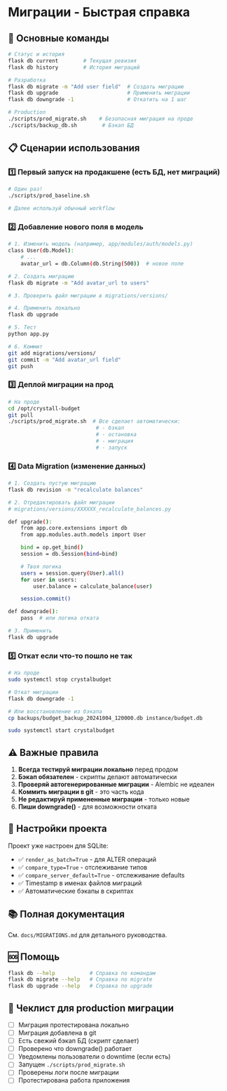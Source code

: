 # Миграции - Быстрая справка

## 🚀 Основные команды

```bash
# Статус и история
flask db current        # Текущая ревизия
flask db history        # История миграций

# Разработка
flask db migrate -m "Add user field"  # Создать миграцию
flask db upgrade                      # Применить миграции
flask db downgrade -1                 # Откатить на 1 шаг

# Production
./scripts/prod_migrate.sh    # Безопасная миграция на проде
./scripts/backup_db.sh        # Бэкап БД
```

## 📋 Сценарии использования

### 1️⃣ Первый запуск на продакшене (есть БД, нет миграций)

```bash
# Один раз!
./scripts/prod_baseline.sh

# Далее используй обычный workflow
```

### 2️⃣ Добавление нового поля в модель

```bash
# 1. Изменить модель (например, app/modules/auth/models.py)
class User(db.Model):
    # ...
    avatar_url = db.Column(db.String(500))  # новое поле

# 2. Создать миграцию
flask db migrate -m "Add avatar_url to users"

# 3. Проверить файл миграции в migrations/versions/

# 4. Применить локально
flask db upgrade

# 5. Тест
python app.py

# 6. Коммит
git add migrations/versions/
git commit -m "Add avatar_url field"
git push
```

### 3️⃣ Деплой миграции на прод

```bash
# На проде
cd /opt/crystall-budget
git pull
./scripts/prod_migrate.sh  # Все сделает автоматически:
                            # - бэкап
                            # - остановка
                            # - миграция
                            # - запуск
```

### 4️⃣ Data Migration (изменение данных)

```bash
# 1. Создать пустую миграцию
flask db revision -m "recalculate balances"

# 2. Отредактировать файл миграции
# migrations/versions/XXXXXX_recalculate_balances.py

def upgrade():
    from app.core.extensions import db
    from app.modules.auth.models import User

    bind = op.get_bind()
    session = db.Session(bind=bind)

    # Твоя логика
    users = session.query(User).all()
    for user in users:
        user.balance = calculate_balance(user)

    session.commit()

def downgrade():
    pass  # или логика отката

# 3. Применить
flask db upgrade
```

### 5️⃣ Откат если что-то пошло не так

```bash
# На проде
sudo systemctl stop crystalbudget

# Откат миграции
flask db downgrade -1

# Или восстановление из бэкапа
cp backups/budget_backup_20241004_120000.db instance/budget.db

sudo systemctl start crystalbudget
```

## ⚠️ Важные правила

1. **Всегда тестируй миграции локально** перед продом
2. **Бэкап обязателен** - скрипты делают автоматически
3. **Проверяй автогенерированные миграции** - Alembic не идеален
4. **Коммить миграции в git** - это часть кода
5. **Не редактируй примененные миграции** - только новые
6. **Пиши downgrade()** - для возможности отката

## 🔧 Настройки проекта

Проект уже настроен для SQLite:

- ✅ `render_as_batch=True` - для ALTER операций
- ✅ `compare_type=True` - отслеживание типов
- ✅ `compare_server_default=True` - отслеживание defaults
- ✅ Timestamp в именах файлов миграций
- ✅ Автоматические бэкапы в скриптах

## 📚 Полная документация

См. `docs/MIGRATIONS.md` для детального руководства.

## 🆘 Помощь

```bash
flask db --help           # Справка по командам
flask db migrate --help   # Справка по migrate
flask db upgrade --help   # Справка по upgrade
```

## 🎯 Чеклист для production миграции

- [ ] Миграция протестирована локально
- [ ] Миграция добавлена в git
- [ ] Есть свежий бэкап БД (скрипт сделает)
- [ ] Проверено что downgrade() работает
- [ ] Уведомлены пользователи о downtime (если есть)
- [ ] Запущен `./scripts/prod_migrate.sh`
- [ ] Проверены логи после миграции
- [ ] Протестирована работа приложения
